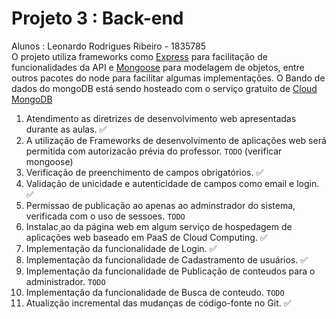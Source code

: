 # Projeto 3 : Back-end
Alunos : Leonardo Rodrigues Ribeiro - 1835785</br>
O projeto utiliza frameworks como <a href = "https://expressjs.com/">Express</a> para facilitação de funcionalidades da API e <a href = "https://mongoosejs.com/"> Mongoose</a> para modelagem de objetos, entre outros pacotes do node para facilitar algumas implementações.
O Bando de dados do mongoDB está sendo hosteado com o serviço gratuito de <a href = "cloud.mongodb.com"> Cloud MongoDB </a>

1. Atendimento as diretrizes de desenvolvimento web apresentadas durante as aulas. ✅
2. A utilização de Frameworks de desenvolvimento de aplicações web será permitida com autorizacão prévia do professor. `TODO` (verificar mongoose)
3. Verificação de preenchimento de campos obrigatórios. ✅
4. Validação de unicidade e autenticidade de campos como email e login. ✅
5. Permissao de publicação ao apenas ao adminstrador do sistema, verificada com o uso de sessoes. `TODO`
6. Instalac¸ao da página web em algum serviço de hospedagem de aplicações web baseado em PaaS de Cloud Computing. ✅
7. Implementação da funcionalidade de Login. ✅
8. Implementação da funcionalidade de Cadastramento de usuários. ✅
9. Implementação da funcionalidade de Publicação de conteudos para o administrador. `TODO`
10. Implementação da funcionalidade de Busca de conteudo. `TODO`
11. Atualizção incremental das mudanças de código-fonte no Git. ✅

